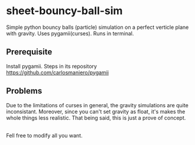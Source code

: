 # sheet-bouncy-ball-sim
Simple python bouncy balls (particle) simulation on a perfect verticle plane with gravity. Uses pygamii(curses). Runs in terminal.

## Prerequisite
Install pygamii. Steps in its repository https://github.com/carlosmaniero/pygamii

## Problems
Due to the limitations of curses in general, the gravity simulations are quite inconsistant. Moreover, since you can't set gravity as float, it's makes the whole things less realistic. That being said, this is just a prove of concept.

<br> Fell free to modify all you want.
